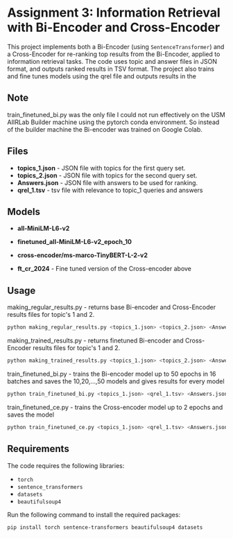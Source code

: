 
# Assignment 3: Information Retrieval with Bi-Encoder and Cross-Encoder

This project implements both a Bi-Encoder (using `SentenceTransformer`) and a Cross-Encoder for re-ranking top results from the Bi-Encoder, applied to information retrieval tasks. The code uses topic and answer files in JSON format, and outputs ranked results in TSV format. The project also trains and fine tunes models using the qrel file and outputs results in the 

## Note 
train_finetuned_bi.py was the only file I could not run effectively on the USM AIIRLab Builder machine using the pytorch conda environment. So instead of the builder machine the Bi-encoder was trained on Google Colab.

## Files

- **topics_1.json** - JSON file with topics for the first query set.
- **topics_2.json** - JSON file with topics for the second query set.
- **Answers.json** - JSON file with answers to be used for ranking.
- **qrel_1.tsv** - tsv file with relevance to topic_1 queries and answers

## Models
- **all-MiniLM-L6-v2** 
- **finetuned_all-MiniLM-L6-v2_epoch_10**

- **cross-encoder/ms-marco-TinyBERT-L-2-v2** 
- **ft_cr_2024** - Fine tuned version of the Cross-encoder above

## Usage 
making_regular_results.py - returns base Bi-encoder and Cross-Encoder results files for 
topic's 1 and 2.
``` bash
python making_regular_results.py <topics_1.json> <topics_2.json> <Answers.json>
```
making_trained_results.py - returns finetuned Bi-encoder and Cross-Encoder results files for 
topic's 1 and 2.
``` bash
python making_trained_results.py <topics_1.json> <topics_2.json> <Answers.json>
```
train_finetuned_bi.py - trains the Bi-encoder model up to 50 epochs in 16 batches and saves the 10,20,...,50 models and gives results for every model
``` bash
python train_finetuned_bi.py <topics_1.json> <qrel_1.tsv> <Answers.json>
```
train_finetuned_ce.py - trains the Cross-encoder model up to 2 epochs and saves the model
``` bash
python train_finetuned_ce.py <topics_1.json> <qrel_1.tsv> <Answers.json>
```

## Requirements

The code requires the following libraries:
- `torch`
- `sentence_transformers`
- `datasets`
- `beautifulsoup4`

Run the following command to install the required packages:
```bash
pip install torch sentence-transformers beautifulsoup4 datasets
```




